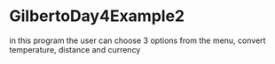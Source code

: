 # GilbertoDay4Example2

in this program the user can choose 3 options from the menu, convert temperature, distance and currency
